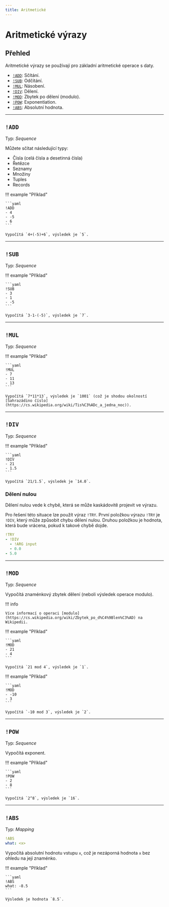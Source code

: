```yaml
---
title: Aritmetické
---
```


# Aritmetické výrazy

## Přehled

Aritmetické výrazy se používají pro základní aritmetické operace s daty.

* [`!ADD`](#add): Sčítání.
* [`!SUB`](#sub): Odčítání.
* [`!MUL`](#mul): Násobení.
* [`!DIV`](#div): Dělení.
* [`!MOD`](#mod): Zbytek po dělení (modulo).
* [`!POW`](#pow): Exponentiation.
* [`!ABS`](#abs): Absolutní hodnota.


---

## `!ADD`

Typ: _Sequence_

Můžete sčítat následující typy:

* Čísla (celá čísla a desetinná čísla)
* Řetězce
* Seznamy
* Množiny
* Tuples
* Records

!!! example "Příklad"

    ```yaml
    !ADD
    - 4
    - -5
    - 6
    ```

    Vypočítá `4+(-5)+6`, výsledek je `5`.

---

## `!SUB`

Typ: _Sequence_

!!! example "Příklad"

    ```yaml
    !SUB
    - 3
    - 1
    - -5
    ```

    Vypočítá `3-1-(-5)`, výsledek je `7`.

---


## `!MUL`

Typ: _Sequence_

!!! example "Příklad"

    ```yaml
    !MUL
    - 7
    - 11
    - 13
    ```

    Vypočítá `7*11*13`, výsledek je `1001` (což je shodou okolností [Šahrazádino číslo](https://cs.wikipedia.org/wiki/Tis%C3%ADc_a_jedna_noc)).

---

## `!DIV`

Typ: _Sequence_

!!! example "Příklad"

    ```yaml
    !DIV
    - 21
    - 1.5
    ```

    Vypočítá `21/1.5`, výsledek je `14.0`.


### Dělení nulou

Dělení nulou vede k chybě, která se může kaskádovitě projevit ve výrazu.

Pro řešení této situace lze použít výraz `!TRY`.
První položkou výrazu `!TRY` je `!DIV`, který může způsobit chybu dělení nulou.
Druhou položkou je hodnota, která bude vrácena, pokud k takové chybě dojde.

```yaml
!TRY
- !DIV
  - !ARG input
  - 0.0
- 5.0
```

---

## `!MOD`

Typ: _Sequence_

Vypočítá znaménkový zbytek dělení (neboli výsledek operace modulo).

!!! info

    Více informací o operaci [modulo](https://cs.wikipedia.org/wiki/Zbytek_po_d%C4%9Blen%C3%AD) na Wikipedii.

!!! example "Příklad"

    ```yaml
    !MOD
    - 21
    - 4
    ```

    Vypočítá `21 mod 4`, výsledek je `1`.

!!! example "Příklad"

    ```yaml
    !MOD
    - -10
    - 3
    ```

    Vypočítá `-10 mod 3`, výsledek je `2`.

---

## `!POW`

Typ: _Sequence_

Vypočítá exponent.

!!! example "Příklad"

    ```yaml
    !POW
    - 2
    - 8
    ```

    Vypočítá `2^8`, výsledek je `16`.

---

## `!ABS`

Typ: _Mapping_

```yaml
!ABS
what: <x>
```

Vypočítá absolutní hodnotu vstupu `x`, což je nezáporná hodnota `x` bez ohledu na její znaménko.

!!! example "Příklad"

    ```yaml
    !ABS
    what: -8.5
    ```

    Výsledek je hodnota `8.5`.